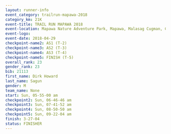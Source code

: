 ```yaml
---
layout: runner-info 
event_category: trailrun-mapawa-2018 
category_km: 21K 
event-title: TRAIL RUN MAPAWA 2018 
event-location: Mapawa Nature Adventure Park, Mapawa, Malasag Cugman, Cagayan de Oro Philippines 
event-logo: 
event-date: 2018-04-29 
checkpoint-name2: AS1 (T-2) 
checkpoint-name3: AS2 (T-3) 
checkpoint-name4: AS3 (T-4) 
checkpoint-name5: FINISH (T-5) 
overall_rank: 23
gender_rank: 23
bib: 21113
first_name: Dirk Howard
last_name: Sagun
gender: M
team_name: None
start: Sun, 05-55-00 am
checkpoint2: Sun, 06-46-46 am
checkpoint3: Sun, 07-41-52 am
checkpoint4: Sun, 08-50-50 am
checkpoint5: Sun, 09-22-04 am
finish: 3-27-04
status: FINISHER
---
```

